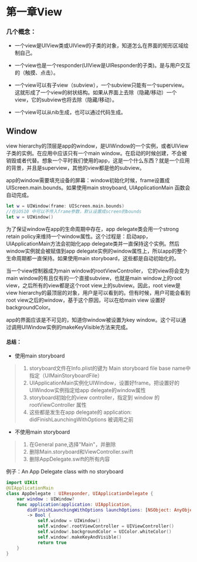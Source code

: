 # 第一章View

### 几个概念：

* 一个view是UIView类或UIView的子类的对象，知道怎么在界面的矩形区域绘制自己。

* 一个view也是一个responder(UIView是UIResponder的子类)。是与用户交互的（触摸、点击）。

* 一个view可以有子view（subview），一个subview只能有一个superview。这就形成了一个view的树状结构。如果从界面上去除（隐藏/移动）一个view，它的subview也将去除（隐藏/移动）。

* 一个view可以从nib生成，也可以通过代码生成。

## Window
view hierarchy的顶层是app的window，是UIWindow的一个实例，或者UIView子类的实例。在应用中应该只有一个main window。在启动的时候创建，不会被销毁或者代替。想象一个平时我们使用的app，这是一个什么东西？就是一个应用的背景，并且是superview，其他的view都是他的subview。

app的window需要填充设备的屏幕：window初始化时候，frame设置成UIScreen.main.bounds。如果使用main stroyboard, UIApplicationMain 函数会自动完成。

```swift
let w = UIWindow(frame: UIScreen.main.bounds)
//在iOS10 中可以不传入frame参数，默认设置成screen的bounds
let w = UIWindow()
```

为了保证window在app的生命周期中存在，app delegate类会用一个strong retain policy来维持一个window属性。这个过程是：启动app，UIApplicationMain方法会初始化app delegate类并一直保持这个实例。然后window实例就会被赋值到app delegate实例的window属性上，所以app的整个生命周期都一直保持。如果使用main storyboard，这些都是自动初始化的。

当一个view控制器成为main window的rootViewController， 它的view将会变为main window的有且仅有的一个直接subview，也就是main window上的root view，之后所有的view都是这个root view上的subview。因此，root view是view hierarchy的最顶层的对象，用户是可以看到的。但有时候，用户可能会看到root view之后的window，基于这个原因，可以在给main view 设置好backgroundColor。


app的界面应该是不可见的，知道你window被设置为key window。这个可以通过调用UIWindow实例的makeKeyVisible方法来完成。

#### 总结：
* 使用main storyboard

> 1. storyboard文件在Info.plist的键为 Main storyboard file base name中指定（UIMainStoryboardFile）  
> 2. UIApplicationMain实例化UIWindow，设置好frame。把设置好的UIWindow实例指定给app delegate的window属性  
> 3. storyboard初始化的view controller，指定到 window 的 rootViewController 属性  
> 4. 这些都是发生在app delegate的 application: didFinishLaunchingWithOptions 被调用之前  

* 不使用main storyboard

> 1. 在General pane,选择"Main"，并删除  
> 2. 删除Main.storyboard和ViewController.swift  
> 3. 删除AppDelegate.swift的所有内容  

例子：An App Delegate class with no storyboard

```swift
import UIKit
@UIApplicationMain
class AppDelegate : UIResponder, UIApplicationDelegate {
    var window : UIWindow?
    func application(application: UIApplication,
        didFinishLaunchingWithOptions launchOptions: [NSObject: AnyObject]?)
        -> Bool {
            self.window = UIWindow()
            self.window!.rootViewController = UIViewController()
            self.window!.backgroundColor = UIColor.whiteColor()
            self.window!.makeKeyAndVisible()
            return true
	}
}
```